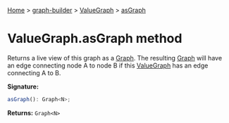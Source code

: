 [Home](./index) &gt; [graph-builder](./graph-builder.md) &gt; [ValueGraph](./graph-builder.valuegraph.md) &gt; [asGraph](./graph-builder.valuegraph.asgraph.md)

# ValueGraph.asGraph method

Returns a live view of this graph as a [Graph](./graph-builder.graph.md)<!-- -->. The resulting [Graph](./graph-builder.graph.md) will have an edge connecting node A to node B if this [ValueGraph](./graph-builder.valuegraph.md) has an edge connecting A to B.

**Signature:**
```javascript
asGraph(): Graph<N>;
```
**Returns:** `Graph<N>`

